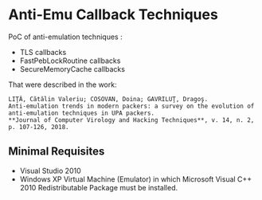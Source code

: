 

# Anti-Emu Callback Techniques

PoC of anti-emulation techniques :
* TLS callbacks
* FastPebLockRoutine callbacks
* SecureMemoryCache callbacks

That were described in the work:
```
LIŢĂ, Cătălin Valeriu; COSOVAN, Doina; GAVRILUŢ, Dragoş. 
Anti-emulation trends in modern packers: a survey on the evolution of anti-emulation techniques in UPA packers. 
**Journal of Computer Virology and Hacking Techniques**, v. 14, n. 2, p. 107-126, 2018.
```

## Minimal Requisites
* Visual Studio 2010
* Windows XP Virtual Machine (Emulator) in which Microsoft Visual C++ 2010 Redistributable Package must be installed.